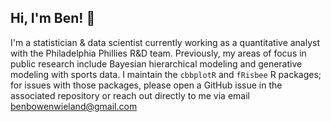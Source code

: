 ## Hi, I'm Ben! 👋

I'm a statistician & data scientist currently working as a quantitative analyst with the Philadelphia Phillies R&D team. Previously, my areas of focus in public research include Bayesian hierarchical modeling and generative modeling with sports data. I maintain the `cbbplotR` and `fRisbee` R packages; for issues with those packages, please open a GitHub issue in the associated repository or reach out directly to me via email benbowenwieland@gmail.com

<!--
**bbwieland/bbwieland** is a ✨ _special_ ✨ repository because its `README.md` (this file) appears on your GitHub profile.

Here are some ideas to get you started:

- 🔭 I’m currently working on ...
- 🌱 I’m currently learning ...
- 👯 I’m looking to collaborate on ...
- 🤔 I’m looking for help with ...
- 💬 Ask me about ...
- 📫 How to reach me: ...
- 😄 Pronouns: ...
- ⚡ Fun fact: ...
-->
